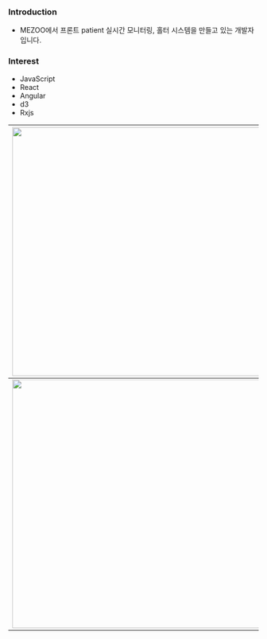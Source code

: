 ### Introduction
- MEZOO에서 프론트 patient 실시간 모니터링, 홀터 시스템을 만들고 있는 개발자 입니다.

### Interest
- JavaScript
- React
- Angular
- d3
- Rxjs

| <a href="https://github.com/devxb/gitanimals"><img src="https://render.gitanimals.org/lines/dudn1933?pet-id=1" width="500"/></a> | <a href="https://github.com/devxb/gitanimals"><img src="https://render.gitanimals.org/lines/dudn1933?pet-id=639641989575616529" width="500" /></a>|
|:------------------------------------------------------------------------------:|:------------------------------------------------------------------------------:|
| <img src="https://render.gitanimals.org/lines/dudn1933?pet-id=3" width="500"/> |                                                                                |                                                                |
